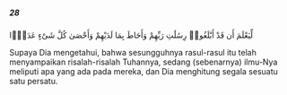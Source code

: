 ##### 28

<span class="ayah">لِّيَعْلَمَ أَن قَدْ أَبْلَغُوا۟ رِسَٰلَٰتِ رَبِّهِمْ وَأَحَاطَ بِمَا لَدَيْهِمْ وَأَحْصَىٰ كُلَّ شَىْءٍ عَدَدًۢا</span>

<span class="ayah_translation">Supaya Dia mengetahui, bahwa sesungguhnya rasul-rasul itu telah menyampaikan risalah-risalah Tuhannya, sedang (sebenarnya) ilmu-Nya meliputi apa yang ada pada mereka, dan Dia menghitung segala sesuatu satu persatu.</span>
